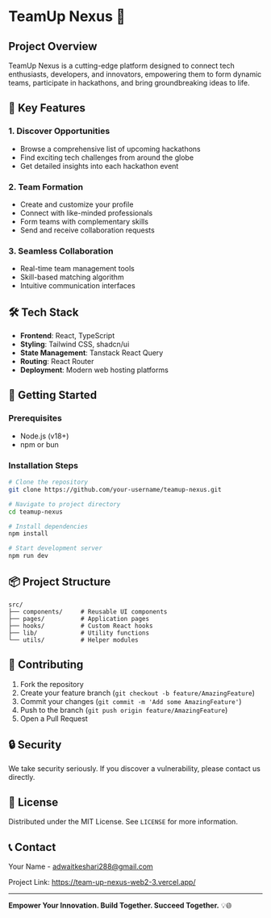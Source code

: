 
# TeamUp Nexus 🚀

## Project Overview

TeamUp Nexus is a cutting-edge platform designed to connect tech enthusiasts, developers, and innovators, empowering them to form dynamic teams, participate in hackathons, and bring groundbreaking ideas to life.

## 🌟 Key Features

### 1. Discover Opportunities
- Browse a comprehensive list of upcoming hackathons
- Find exciting tech challenges from around the globe
- Get detailed insights into each hackathon event

### 2. Team Formation
- Create and customize your profile
- Connect with like-minded professionals
- Form teams with complementary skills
- Send and receive collaboration requests

### 3. Seamless Collaboration
- Real-time team management tools
- Skill-based matching algorithm
- Intuitive communication interfaces

## 🛠 Tech Stack

- **Frontend**: React, TypeScript
- **Styling**: Tailwind CSS, shadcn/ui
- **State Management**: Tanstack React Query
- **Routing**: React Router
- **Deployment**: Modern web hosting platforms

## 🚀 Getting Started

### Prerequisites
- Node.js (v18+)
- npm or bun

### Installation Steps

```bash
# Clone the repository
git clone https://github.com/your-username/teamup-nexus.git

# Navigate to project directory
cd teamup-nexus

# Install dependencies
npm install

# Start development server
npm run dev
```

## 📦 Project Structure

```
src/
├── components/     # Reusable UI components
├── pages/          # Application pages
├── hooks/          # Custom React hooks
├── lib/            # Utility functions
└── utils/          # Helper modules
```

## 🤝 Contributing

1. Fork the repository
2. Create your feature branch (`git checkout -b feature/AmazingFeature`)
3. Commit your changes (`git commit -m 'Add some AmazingFeature'`)
4. Push to the branch (`git push origin feature/AmazingFeature`)
5. Open a Pull Request

## 🔒 Security

We take security seriously. If you discover a vulnerability, please contact us directly.

## 📄 License

Distributed under the MIT License. See `LICENSE` for more information.

## 📞 Contact

Your Name - adwaitkeshari288@gmail.com

Project Link: https://team-up-nexus-web2-3.vercel.app/

---

**Empower Your Innovation. Build Together. Succeed Together.** 💡🌐
```
